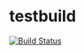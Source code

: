 # testbuild

[![Build Status](https://dev.azure.com/mousejiggler/OpenWRT/_apis/build/status/Cringely.testbuild?repoName=Cringely%2FopenWRT-APU2&branchName=refs%2Fpull%2F2%2Fmerge)](https://dev.azure.com/mousejiggler/OpenWRT/_build/latest?definitionId=19&repoName=Cringely%2FopenWRT-APU2&branchName=refs%2Fpull%2F2%2Fmerge)
